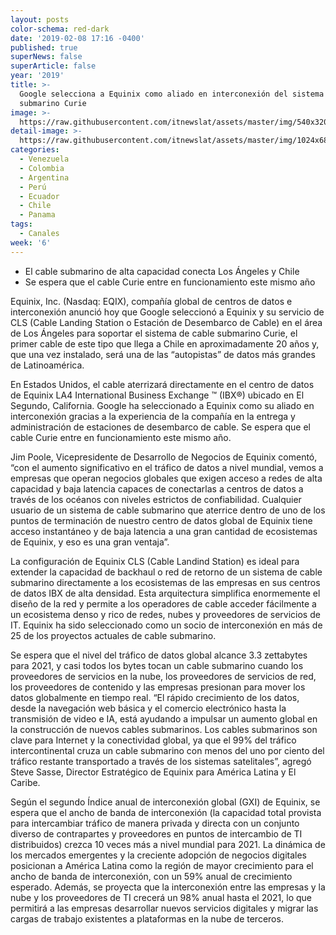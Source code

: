 ```yaml
---
layout: posts
color-schema: red-dark
date: '2019-02-08 17:16 -0400'
published: true
superNews: false
superArticle: false
year: '2019'
title: >-
  Google selecciona a Equinix como aliado en interconexión del sistema de cable
  submarino Curie
image: >-
  https://raw.githubusercontent.com/itnewslat/assets/master/img/540x320/Equinix-DataCenter-p.jpg
detail-image: >-
  https://raw.githubusercontent.com/itnewslat/assets/master/img/1024x680/Equinix-DataCenter-g.jpg
categories:
  - Venezuela
  - Colombia
  - Argentina
  - Perú
  - Ecuador
  - Chile
  - Panama
tags:
  - Canales
week: '6'
---
```

- El cable submarino de alta capacidad conecta Los Ángeles y Chile
- Se espera que el cable Curie entre en funcionamiento este mismo año
 
Equinix, Inc. (Nasdaq: EQIX), compañía global de centros de datos e interconexión anunció hoy que Google seleccionó a Equinix y su servicio de CLS (Cable Landing Station o Estación de Desembarco de Cable)  en el área de Los Ángeles para soportar el sistema de cable submarino Curie,  el primer cable de este tipo que llega a Chile en aproximadamente 20 años y, que una vez instalado, será una de las “autopistas” de datos más grandes de Latinoamérica. 
 
En Estados Unidos, el cable aterrizará directamente en el centro de datos de Equinix LA4 International Business Exchange ™ (IBX®) ubicado en El Segundo, California. Google ha seleccionado a Equinix como su aliado en interconexión gracias a la experiencia de la compañía en la entrega y administración de estaciones de desembarco de cable. Se espera que el cable Curie entre en funcionamiento este mismo año.
 
Jim Poole, Vicepresidente de Desarrollo de Negocios de Equinix comentó, “con el aumento significativo en el tráfico de datos a nivel mundial, vemos a empresas que operan negocios globales que exigen acceso a redes de alta capacidad y baja latencia capaces de conectarlas a centros de datos a través de los océanos con niveles estrictos de confiabilidad. Cualquier usuario de un sistema de cable submarino que aterrice dentro de uno de los puntos de terminación de nuestro centro de datos global de Equinix tiene acceso instantáneo y de baja latencia a una gran cantidad de ecosistemas de Equinix, y eso es una gran ventaja”.
 
La configuración de Equinix CLS (Cable Landind Station) es ideal para extender la capacidad de backhaul o red de retorno de un sistema de cable submarino directamente a los ecosistemas de las empresas en sus centros de datos IBX de alta densidad. Esta arquitectura simplifica enormemente el diseño de la red y permite a los operadores de cable acceder fácilmente a un ecosistema denso y rico de redes, nubes y proveedores de servicios de IT. Equinix ha sido seleccionado como un socio de interconexión en más de 25 de los proyectos actuales de cable submarino.
 
Se espera que el nivel del tráfico de datos global alcance 3.3 zettabytes para 2021, y casi todos los bytes tocan un cable submarino cuando los proveedores de servicios en la nube, los proveedores de servicios de red, los proveedores de contenido y las empresas presionan para mover los datos globalmente en tiempo real. “El rápido crecimiento de los datos, desde la navegación web básica y el comercio electrónico hasta la transmisión de video e IA, está ayudando a impulsar un aumento global en la construcción de nuevos cables submarinos. Los cables submarinos son clave para Internet y la conectividad global, ya que el 99% del tráfico intercontinental cruza un cable submarino con menos del uno por ciento del tráfico restante transportado a través de los sistemas satelitales”, agregó Steve Sasse, Director Estratégico de Equinix para América Latina y El Caribe.
 
Según el segundo Índice anual de interconexión global (GXI) de Equinix, se espera que el ancho de banda de interconexión (la capacidad total provista para intercambiar tráfico de manera privada y directa con un conjunto diverso de contrapartes y proveedores en puntos de intercambio de TI distribuidos) crezca 10 veces más a nivel mundial para 2021. La dinámica de los mercados emergentes y la creciente adopción de negocios digitales posicionan a América Latina como la región de mayor crecimiento para el ancho de banda de interconexión, con un 59% anual de crecimiento esperado. Además, se proyecta que la interconexión entre las empresas y la nube y los proveedores de TI crecerá un 98% anual hasta el 2021, lo que permitirá a las empresas desarrollar nuevos servicios digitales y migrar las cargas de trabajo existentes a plataformas en la nube de terceros.